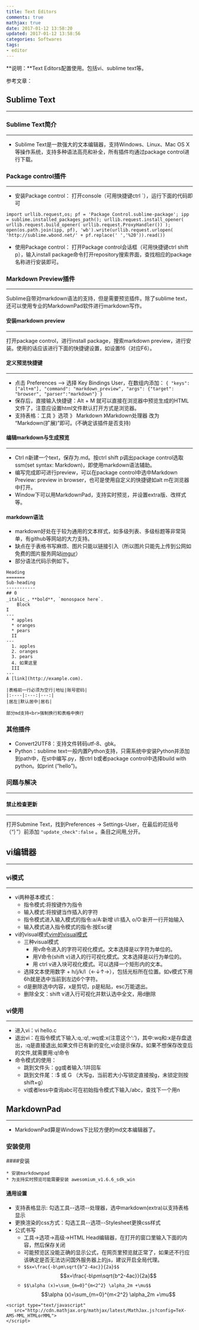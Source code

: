 ```yaml
---
title: Text Editors
comments: true
mathjax: true
date: 2017-01-12 13:58:20
updated: 2017-01-12 13:58:56
categories: Softwares
tags:
- editor
---
```


**说明：**Text Editors配置使用。包括vi、sublime text等。
<!-- more -->

参考文章：


## Sublime Text
---
### Sublime Text简介
---
* Sublime Text是一款强大的文本编辑器，支持Windows、Linux、Mac OS X等操作系统，支持多种语法高亮和补全，所有插件均通过package control进行下载。

### Package control插件
---
* 安装Package control： 打开console（可用快捷键ctrl `），运行下面的代码即可

```
import urllib.request,os; pf = 'Package Control.sublime-package'; ipp = sublime.installed_packages_path(); urllib.request.install_opener( urllib.request.build_opener( urllib.request.ProxyHandler()) ); open(os.path.join(ipp, pf), 'wb').write(urllib.request.urlopen( 'http://sublime.wbond.net/' + pf.replace(' ','%20')).read())
```

* 使用Package control： 打开Package control会话框（可用快捷键ctrl shift p），输入install package命令打开repository搜索界面，查找相应的package名称进行安装即可。

### Markdown Preview插件
---
Sublime自带对markdown语法的支持，但是需要预览插件。除了sublime text，还可以使用专业的MarkdownPad软件进行markdown写作。

#### 安装markdown preview
---
打开package control，进行install package，搜索markdown preview，进行安装。使用的话应该进行下面的快捷键设置，如设置f6（对应F6）。

#### 定义预览快捷键
---
* 点击 Preferences --> 选择 Key Bindings User，在数组内添加：
`{ "keys": ["alt+m"], "command": "markdown_preview", "args": {"target": "browser", "parser":"markdown"} }`
* 保存后，直接输入快捷键：Alt + M 就可以直接在浏览器中预览生成的HTML文件了，注意应设置html文件默认打开方式是浏览器。
* 支持表格：工具 》选项 》 Markdown 》Markdown处理器 改为 “Markdown(扩展)”即可。(不确定该插件是否支持)

#### 编辑markdown与生成预览
---
* Ctrl n新建一个text，保存为.md。按ctrl shift p调出package control选取ssm(set syntax: Markdown)，即使用markdown语法辅助。
* 编写完成即可进行preview，可以在package control中选中Markdown Preview: preview in browser，也可是使用自定义的快捷键如alt m在浏览器中打开。
* Window下可以用MarkdownPad，支持实时预览，并设置extra版、改样式等。

#### markdown语法
* markdown好处在于较为通用的文本样式，如多级列表、多级标题等非常简单，有github等网站的大力支持。
* 缺点在于表格书写麻烦、图片只能以链接引入（所以图片只能先上传到公网如免费的图片服务网站[imgur](http://imgur.com/)）
* 部分语法代码示例如下。 

```
Heading
=======
Sub-heading
----------- 
## 0
_italic_，**bold**, `monospace here`.
	Block
I
---
  * apples
  * oranges
  * pears
  II
---
  1. apples
  2. oranges
  3. pears
  4. 如果这里
  III  
---
A [link](http://example.com).

|表格前一行必须为空行|地址|账号密码|
|:----|:---:|---:|
|居左|默认居中|居右|

部分md支持<br>强制换行和表格中换行
```

### 其他插件
* Convert2UTF8：支持文件转码utf-8、gbk。
* Python：sublime text一般内置Python支持，只需系统中安装Python并添加到path中，在st中编写.py，按ctrl b或者package control中选择build with python。如print (“hello”)。

### 问题与解决
---
#### 禁止检查更新
---
打开Submine Text，找到Preferences -> Settings-User，在最后的花括号（“｝”）前添加 `"update_check":false` 。条目之间用,分开。

## vi编辑器
---
### vi模式
---

* vi两种基本模式：
	* 指令模式:将按键作为指令
	* 输入模式:将按键当作插入的字符
	* 指令模式进入输入模式的指令:a/A:新增  i/I:插入  o/O:新开一行开始输入
	* 输入模式进入指令模式的指令:按Esc键
* vi的visual模式[vim的visual模式](http://maxomnis.iteye.com/blog/2007928)
	* 三种visual模式
		* 用v命令进入的字符可视化模式。文本选择是以字符为单位的。
		* 用V命令(shift v)进入的行可视化模式。文本选择是以行为单位的。
		* 用 ctrl v进入块可视化模式。可以选择一个矩形内的文本。
	* 选择文本使用数字 + h/j/k/l（←↓↑→），包括光标所在位置。如v模式下用6h就是选中当前到左边6个字符。
	* d是删除选中内容，x是剪切，p是粘贴，esc万能退出。
	* 删除全文：shift v进入行可视化并默认选中全文，用d删除

### vi使用
---
* 进入vi：vi hello.c
* 退出vi：在指令模式下输入:q,:q!,:wq或:x(注意这个‘:’)，其中:wq和:x是存盘退出，:q是直接退出,如果文件已有新的变化,vi会提示保存。如果不想保存改变后的文件,就需要用:q!命令
* 命令模式的使用：
	* 跳到文件头：gg或者输入:1并回车
	* 跳到文件尾：:$ 或 G （大写g，当前若大小写锁定直接按g，未锁定则按shift+g）
	* vi或者less中查询abc可在初始指令模式下输入/abc，查找下一个用n

## MarkdownPad
---
* MarkdownPad算是Windows下比较方便的md文本编辑器了。

### 安装使用
####安装

	* 安装markdownpad
	* 为支持实时预览可能需要安装 awesomium_v1.6.6_sdk_win

#### 通用设置
* 支持表格显示: 勾选工具--选项--处理器，选中markdown(extra)以支持表格显示
* 更换渲染的css方式：勾选工具--选项--Stylesheet更换css样式
* 公式书写
	* 工具→选项→高级→HTML Head编辑器，在打开的窗口里输入下面的内容，然后保存关闭
	* 可能预览区没能正确的显示公式，在网页里预览就正常了，如果还不行应该确定是否无法访问国外服务器上的js，建议开启全局代理。
	* `$$x=\frac{-b\pm\sqrt{b^2-4ac}}{2a}$$` $$x=\frac{-b\pm\sqrt{b^2-4ac}}{2a}$$
	* `$$\alpha (x)=\sum_{m=0}^{m<2^2} \alpha_2m +\mu$$` $$\alpha (x)=\sum_{m=0}^{m<2^2} \alpha_2m +\mu$$

```
<script type="text/javascript"
   src="http://cdn.mathjax.org/mathjax/latest/MathJax.js?config=TeX-AMS-MML_HTMLorMML">
</script>
```

